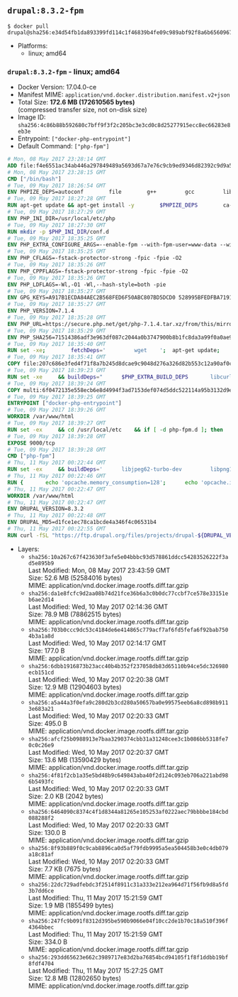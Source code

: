 ## `drupal:8.3.2-fpm`

```console
$ docker pull drupal@sha256:e34d54fb1da893399fd114c1f46839b4fe09c989abf92f8a6b6560967fba0008
```

-	Platforms:
	-	linux; amd64

### `drupal:8.3.2-fpm` - linux; amd64

-	Docker Version: 17.04.0-ce
-	Manifest MIME: `application/vnd.docker.distribution.manifest.v2+json`
-	Total Size: **172.6 MB (172610565 bytes)**  
	(compressed transfer size, not on-disk size)
-	Image ID: `sha256:4c86b88b592680c7bff9f3f2c205bc3e3cd0c8d25277915ecc8ec66283e8eb3e`
-	Entrypoint: `["docker-php-entrypoint"]`
-	Default Command: `["php-fpm"]`

```dockerfile
# Mon, 08 May 2017 23:28:14 GMT
ADD file:f4e6551ac34ab446a297849489a5693d67a7e76c9cb9ed9346d82392c9d9a5fe in / 
# Mon, 08 May 2017 23:28:15 GMT
CMD ["/bin/bash"]
# Tue, 09 May 2017 18:26:54 GMT
ENV PHPIZE_DEPS=autoconf 		file 		g++ 		gcc 		libc-dev 		make 		pkg-config 		re2c
# Tue, 09 May 2017 18:27:28 GMT
RUN apt-get update && apt-get install -y 		$PHPIZE_DEPS 		ca-certificates 		curl 		libedit2 		libsqlite3-0 		libxml2 		xz-utils 	--no-install-recommends && rm -r /var/lib/apt/lists/*
# Tue, 09 May 2017 18:27:29 GMT
ENV PHP_INI_DIR=/usr/local/etc/php
# Tue, 09 May 2017 18:27:30 GMT
RUN mkdir -p $PHP_INI_DIR/conf.d
# Tue, 09 May 2017 18:35:25 GMT
ENV PHP_EXTRA_CONFIGURE_ARGS=--enable-fpm --with-fpm-user=www-data --with-fpm-group=www-data
# Tue, 09 May 2017 18:35:25 GMT
ENV PHP_CFLAGS=-fstack-protector-strong -fpic -fpie -O2
# Tue, 09 May 2017 18:35:26 GMT
ENV PHP_CPPFLAGS=-fstack-protector-strong -fpic -fpie -O2
# Tue, 09 May 2017 18:35:26 GMT
ENV PHP_LDFLAGS=-Wl,-O1 -Wl,--hash-style=both -pie
# Tue, 09 May 2017 18:35:27 GMT
ENV GPG_KEYS=A917B1ECDA84AEC2B568FED6F50ABC807BD5DCD0 528995BFEDFBA7191D46839EF9BA0ADA31CBD89E
# Tue, 09 May 2017 18:35:27 GMT
ENV PHP_VERSION=7.1.4
# Tue, 09 May 2017 18:35:28 GMT
ENV PHP_URL=https://secure.php.net/get/php-7.1.4.tar.xz/from/this/mirror PHP_ASC_URL=https://secure.php.net/get/php-7.1.4.tar.xz.asc/from/this/mirror
# Tue, 09 May 2017 18:35:29 GMT
ENV PHP_SHA256=71514386adf3e963df087c2044a0b3747900b8b1fc8da3a99f0a0ae9180d300b PHP_MD5=a74c13f8779349872b365e6732e8c98e
# Tue, 09 May 2017 18:35:40 GMT
RUN set -xe; 		fetchDeps=' 		wget 	'; 	apt-get update; 	apt-get install -y --no-install-recommends $fetchDeps; 	rm -rf /var/lib/apt/lists/*; 		mkdir -p /usr/src; 	cd /usr/src; 		wget -O php.tar.xz "$PHP_URL"; 		if [ -n "$PHP_SHA256" ]; then 		echo "$PHP_SHA256 *php.tar.xz" | sha256sum -c -; 	fi; 	if [ -n "$PHP_MD5" ]; then 		echo "$PHP_MD5 *php.tar.xz" | md5sum -c -; 	fi; 		if [ -n "$PHP_ASC_URL" ]; then 		wget -O php.tar.xz.asc "$PHP_ASC_URL"; 		export GNUPGHOME="$(mktemp -d)"; 		for key in $GPG_KEYS; do 			gpg --keyserver ha.pool.sks-keyservers.net --recv-keys "$key"; 		done; 		gpg --batch --verify php.tar.xz.asc php.tar.xz; 		rm -r "$GNUPGHOME"; 	fi; 		apt-get purge -y --auto-remove $fetchDeps
# Tue, 09 May 2017 18:35:41 GMT
COPY file:207c686e3fed4f71f8a7b245d8dcae9c9048d276a326d82b553c12a90af0c0ca in /usr/local/bin/ 
# Tue, 09 May 2017 18:39:23 GMT
RUN set -xe 	&& buildDeps=" 		$PHP_EXTRA_BUILD_DEPS 		libcurl4-openssl-dev 		libedit-dev 		libsqlite3-dev 		libssl-dev 		libxml2-dev 	" 	&& apt-get update && apt-get install -y $buildDeps --no-install-recommends && rm -rf /var/lib/apt/lists/* 		&& export CFLAGS="$PHP_CFLAGS" 		CPPFLAGS="$PHP_CPPFLAGS" 		LDFLAGS="$PHP_LDFLAGS" 	&& docker-php-source extract 	&& cd /usr/src/php 	&& ./configure 		--with-config-file-path="$PHP_INI_DIR" 		--with-config-file-scan-dir="$PHP_INI_DIR/conf.d" 				--disable-cgi 				--enable-ftp 		--enable-mbstring 		--enable-mysqlnd 				--with-curl 		--with-libedit 		--with-openssl 		--with-zlib 				$PHP_EXTRA_CONFIGURE_ARGS 	&& make -j "$(nproc)" 	&& make install 	&& { find /usr/local/bin /usr/local/sbin -type f -executable -exec strip --strip-all '{}' + || true; } 	&& make clean 	&& docker-php-source delete 		&& apt-get purge -y --auto-remove -o APT::AutoRemove::RecommendsImportant=false $buildDeps
# Tue, 09 May 2017 18:39:24 GMT
COPY multi:6f0472135e558ecb6e8d4994f3ad7153def074d5ddc522114a95b3132d9e14ae in /usr/local/bin/ 
# Tue, 09 May 2017 18:39:25 GMT
ENTRYPOINT ["docker-php-entrypoint"]
# Tue, 09 May 2017 18:39:26 GMT
WORKDIR /var/www/html
# Tue, 09 May 2017 18:39:27 GMT
RUN set -ex 	&& cd /usr/local/etc 	&& if [ -d php-fpm.d ]; then 		sed 's!=NONE/!=!g' php-fpm.conf.default | tee php-fpm.conf > /dev/null; 		cp php-fpm.d/www.conf.default php-fpm.d/www.conf; 	else 		mkdir php-fpm.d; 		cp php-fpm.conf.default php-fpm.d/www.conf; 		{ 			echo '[global]'; 			echo 'include=etc/php-fpm.d/*.conf'; 		} | tee php-fpm.conf; 	fi 	&& { 		echo '[global]'; 		echo 'error_log = /proc/self/fd/2'; 		echo; 		echo '[www]'; 		echo '; if we send this to /proc/self/fd/1, it never appears'; 		echo 'access.log = /proc/self/fd/2'; 		echo; 		echo 'clear_env = no'; 		echo; 		echo '; Ensure worker stdout and stderr are sent to the main error log.'; 		echo 'catch_workers_output = yes'; 	} | tee php-fpm.d/docker.conf 	&& { 		echo '[global]'; 		echo 'daemonize = no'; 		echo; 		echo '[www]'; 		echo 'listen = [::]:9000'; 	} | tee php-fpm.d/zz-docker.conf
# Tue, 09 May 2017 18:39:28 GMT
EXPOSE 9000/tcp
# Tue, 09 May 2017 18:39:28 GMT
CMD ["php-fpm"]
# Thu, 11 May 2017 00:22:44 GMT
RUN set -ex 	&& buildDeps=' 		libjpeg62-turbo-dev 		libpng12-dev 		libpq-dev 	' 	&& apt-get update && apt-get install -y --no-install-recommends $buildDeps && rm -rf /var/lib/apt/lists/* 	&& docker-php-ext-configure gd 		--with-jpeg-dir=/usr 		--with-png-dir=/usr 	&& docker-php-ext-install -j "$(nproc)" gd mbstring opcache pdo pdo_mysql pdo_pgsql zip 	&& apt-mark manual 		libjpeg62-turbo 		libpq5 	&& apt-get purge -y --auto-remove $buildDeps
# Thu, 11 May 2017 00:22:46 GMT
RUN { 		echo 'opcache.memory_consumption=128'; 		echo 'opcache.interned_strings_buffer=8'; 		echo 'opcache.max_accelerated_files=4000'; 		echo 'opcache.revalidate_freq=60'; 		echo 'opcache.fast_shutdown=1'; 		echo 'opcache.enable_cli=1'; 	} > /usr/local/etc/php/conf.d/opcache-recommended.ini
# Thu, 11 May 2017 00:22:47 GMT
WORKDIR /var/www/html
# Thu, 11 May 2017 00:22:47 GMT
ENV DRUPAL_VERSION=8.3.2
# Thu, 11 May 2017 00:22:48 GMT
ENV DRUPAL_MD5=d1fce1ec78ca1bcde4a346f4c06531b4
# Thu, 11 May 2017 00:22:55 GMT
RUN curl -fSL "https://ftp.drupal.org/files/projects/drupal-${DRUPAL_VERSION}.tar.gz" -o drupal.tar.gz 	&& echo "${DRUPAL_MD5} *drupal.tar.gz" | md5sum -c - 	&& tar -xz --strip-components=1 -f drupal.tar.gz 	&& rm drupal.tar.gz 	&& chown -R www-data:www-data sites modules themes
```

-	Layers:
	-	`sha256:10a267c67f423630f3afe5e04bbbc93d578861ddcc54283526222f3ad5e895b9`  
		Last Modified: Mon, 08 May 2017 23:43:59 GMT  
		Size: 52.6 MB (52584016 bytes)  
		MIME: application/vnd.docker.image.rootfs.diff.tar.gzip
	-	`sha256:da1e8fcfc9d2aa08b74d21fce36b6a3c0b0dc77ccbf7ce578e33151eb6ae2d14`  
		Last Modified: Wed, 10 May 2017 02:14:36 GMT  
		Size: 78.9 MB (78862515 bytes)  
		MIME: application/vnd.docker.image.rootfs.diff.tar.gzip
	-	`sha256:703b0ccc9dc53c4184de6e414865c779acf7af6fd5fefa6f92bab7504b3a1a8d`  
		Last Modified: Wed, 10 May 2017 02:14:17 GMT  
		Size: 177.0 B  
		MIME: application/vnd.docker.image.rootfs.diff.tar.gzip
	-	`sha256:6dbb1916873b23acc40b4b352f237058db83d65110b94ce5dc326980ecb151cd`  
		Last Modified: Wed, 10 May 2017 02:20:38 GMT  
		Size: 12.9 MB (12904603 bytes)  
		MIME: application/vnd.docker.image.rootfs.diff.tar.gzip
	-	`sha256:a5a44a3f0efa9c280d2b3cd280a50657ba0e99575eeb6a8cd898b9113e683a21`  
		Last Modified: Wed, 10 May 2017 02:20:33 GMT  
		Size: 495.0 B  
		MIME: application/vnd.docker.image.rootfs.diff.tar.gzip
	-	`sha256:afcf25b0988913e7baa3290374cbb31a31248cee3c1b086bb5318fe70c0c26e9`  
		Last Modified: Wed, 10 May 2017 02:20:37 GMT  
		Size: 13.6 MB (13590429 bytes)  
		MIME: application/vnd.docker.image.rootfs.diff.tar.gzip
	-	`sha256:4f81f2cb1a35e5bd48b9c649843aba40f2d124c093eb706a221abd986b5493fc`  
		Last Modified: Wed, 10 May 2017 02:20:33 GMT  
		Size: 2.0 KB (2042 bytes)  
		MIME: application/vnd.docker.image.rootfs.diff.tar.gzip
	-	`sha256:6464090c8374c4f1d8344a81265e105253af0222aec79bbbbe184cbd088288f2`  
		Last Modified: Wed, 10 May 2017 02:20:33 GMT  
		Size: 130.0 B  
		MIME: application/vnd.docker.image.rootfs.diff.tar.gzip
	-	`sha256:8f93b889f0c9cab8896ca0d5af79fdb9995a5ea504458b3e0c4db079a18c81af`  
		Last Modified: Wed, 10 May 2017 02:20:33 GMT  
		Size: 7.7 KB (7675 bytes)  
		MIME: application/vnd.docker.image.rootfs.diff.tar.gzip
	-	`sha256:22dc729adfebdc3f2514f8911c31a333e212ea964d71f56fb9d8a5fd3b7dd6ce`  
		Last Modified: Thu, 11 May 2017 15:21:59 GMT  
		Size: 1.9 MB (1855499 bytes)  
		MIME: application/vnd.docker.image.rootfs.diff.tar.gzip
	-	`sha256:247fc9b091f8312d395be590b9066e04f10cc2de1b70c18a510f396f4364bbec`  
		Last Modified: Thu, 11 May 2017 15:21:59 GMT  
		Size: 334.0 B  
		MIME: application/vnd.docker.image.rootfs.diff.tar.gzip
	-	`sha256:293dd65623e662c3989717e83d2ba76854bcd94105f1f8f1ddbb19bf8fdf4704`  
		Last Modified: Thu, 11 May 2017 15:27:25 GMT  
		Size: 12.8 MB (12802650 bytes)  
		MIME: application/vnd.docker.image.rootfs.diff.tar.gzip
